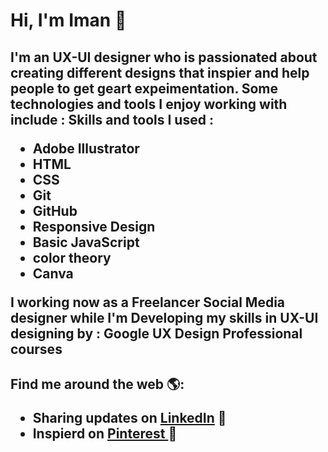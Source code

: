 <h1>Hi, I'm Iman 👋 </h1>

<h2>
 I'm an UX-UI designer who is passionated  about creating different designs that inspier and help people to get geart expeimentation. Some technologies and tools I enjoy  working with include : 
 Skills and tools I used :  
 
 - Adobe Illustrator 
 - HTML
 - CSS 
 - Git 
 - GitHub 
 - Responsive Design 
 - Basic JavaScript 
 - color theory 
 - Canva 
 
I working now as a Freelancer Social Media designer while I'm Developing my skills in UX-UI designing by : Google UX Design Professional courses  
 </h2>


<h2>Find me around the web 🌎:
 
  -  Sharing updates on <a href="https://www.linkedin.com/in/iman-mohammad-340017220">LinkedIn</a> 💼
  - Inspierd on <a href="https://pin.it/4Mugf4S"> Pinterest </a> 🌟
</h2>

